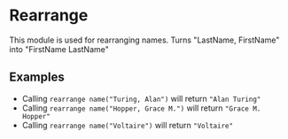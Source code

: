 Rearrange
==========

This module is used for rearranging names.
Turns "LastName, FirstName" into "FirstName LastName"


## Examples

* Calling `rearrange name("Turing, Alan")` will return `"Alan Turing"`
* Calling `rearrange name("Hopper, Grace M.")` will return `"Grace M. Hopper"`
* Calling `rearrange name("Voltaire")` will return `"Voltaire"`

